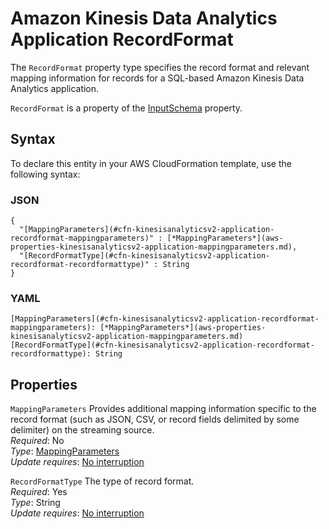 # Amazon Kinesis Data Analytics Application RecordFormat<a name="aws-properties-kinesisanalyticsv2-application-recordformat"></a>

<a name="aws-properties-kinesisanalyticsv2-application-recordformat-description"></a>The `RecordFormat` property type specifies the record format and relevant mapping information for records for a SQL\-based Amazon Kinesis Data Analytics application\.

<a name="aws-properties-kinesisanalyticsv2-application-recordformat-inheritance"></a> `RecordFormat` is a property of the [InputSchema](aws-properties-kinesisanalyticsv2-application-inputschema.md) property\.

## Syntax<a name="aws-properties-kinesisanalyticsv2-application-recordformat-syntax"></a>

To declare this entity in your AWS CloudFormation template, use the following syntax:

### JSON<a name="aws-properties-kinesisanalyticsv2-application-recordformat-syntax.json"></a>

```
{
  "[MappingParameters](#cfn-kinesisanalyticsv2-application-recordformat-mappingparameters)" : [*MappingParameters*](aws-properties-kinesisanalyticsv2-application-mappingparameters.md),
  "[RecordFormatType](#cfn-kinesisanalyticsv2-application-recordformat-recordformattype)" : String
}
```

### YAML<a name="aws-properties-kinesisanalyticsv2-application-recordformat-syntax.yaml"></a>

```
[MappingParameters](#cfn-kinesisanalyticsv2-application-recordformat-mappingparameters): [*MappingParameters*](aws-properties-kinesisanalyticsv2-application-mappingparameters.md)
[RecordFormatType](#cfn-kinesisanalyticsv2-application-recordformat-recordformattype): String
```

## Properties<a name="aws-properties-kinesisanalyticsv2-application-recordformat-properties"></a>

`MappingParameters`  <a name="cfn-kinesisanalyticsv2-application-recordformat-mappingparameters"></a>
Provides additional mapping information specific to the record format \(such as JSON, CSV, or record fields delimited by some delimiter\) on the streaming source\.  
 *Required*: No  
 *Type*: [MappingParameters](aws-properties-kinesisanalyticsv2-application-mappingparameters.md)  
 *Update requires*: [No interruption](using-cfn-updating-stacks-update-behaviors.md#update-no-interrupt) 

`RecordFormatType`  <a name="cfn-kinesisanalyticsv2-application-recordformat-recordformattype"></a>
The type of record format\.  
 *Required*: Yes  
 *Type*: String  
 *Update requires*: [No interruption](using-cfn-updating-stacks-update-behaviors.md#update-no-interrupt) 